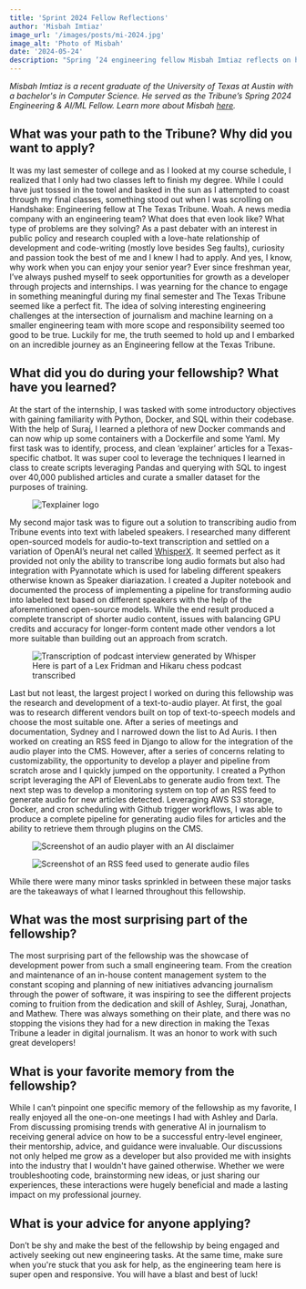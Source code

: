 ```yaml
---
title: 'Sprint 2024 Fellow Reflections'
author: 'Misbah Imtiaz'
image_url: '/images/posts/mi-2024.jpg'
image_alt: 'Photo of Misbah'
date: '2024-05-24'
description: "Spring ’24 engineering fellow Misbah Imtiaz reflects on his fellowship"
---
```

*Misbah Imtiaz is a recent graduate of the University of Texas at Austin with a bachelor's in Computer Science. He served as the Tribune’s Spring 2024 Engineering & AI/ML Fellow. Learn more about Misbah [here](https://www.linkedin.com/in/misbah-imtiaz).*



## What was your path to the Tribune? Why did you want to apply?

It was my last semester of college and as I looked at my course schedule, I realized that I only had two classes left to finish my degree. While I could have just tossed in the towel and basked in the sun as I attempted to coast through my final classes, something stood out when I was scrolling on Handshake: Engineering fellow at The Texas Tribune. Woah. A news media company with an engineering team? What does that even look like? What type of problems are they solving? As a past debater with an interest in public policy and research coupled with a love-hate relationship of development and code-writing (mostly love besides Seg faults), curiosity and passion took the best of me and I knew I had to apply. And yes, I know, why work when you can enjoy your senior year? Ever since freshman year, I’ve always pushed myself to seek opportunities for growth as a developer through projects and internships. I was yearning for the chance to engage in something meaningful during my final semester and The Texas Tribune seemed like a perfect fit. The idea of solving interesting engineering challenges at the intersection of journalism and machine learning on a smaller engineering team with more scope and responsibility seemed too good to be true. Luckily for me, the truth seemed to hold up and I embarked on an incredible journey as an Engineering fellow at the Texas Tribune. 

## What did you do during your fellowship? What have you learned?

At the start of the internship, I was tasked with some introductory objectives with gaining familiarity with Python, Docker, and SQL within their codebase. With the help of Suraj, I learned a plethora of new Docker commands and can now whip up some containers with a Dockerfile and some Yaml. My first task was to identify, process, and clean ‘explainer’ articles for a Texas-specific chatbot. It was super cool to leverage the techniques I learned in class to create scripts leveraging Pandas and querying with SQL to ingest over 40,000 published articles and curate a smaller dataset for the purposes of training.

<figure>
  <img src="{{ '/images/posts/mi-texplainer.png' | url }}" alt="Texplainer logo">
</figure>

My second major task was to figure out a solution to transcribing audio from Tribune events into text with labeled speakers. I researched many different open-sourced models for audio-to-text transcription and settled on a variation of OpenAI’s neural net called [WhisperX](https://github.com/m-bain/whisperX). It seemed perfect as it provided not only the ability to transcribe long audio formats but also had integration with Pyannotate which is used for labeling different speakers otherwise known as Speaker diariazation. I created a Jupiter notebook and documented the process of implementing a pipeline for transforming audio into labeled text based on different speakers with the help of the aforementioned open-source models. While the end result produced a complete transcript of shorter audio content, issues with balancing GPU credits and accuracy for longer-form content made other vendors a lot more suitable than building out an approach from scratch. 




<figure>
  <img src="{{ '/images/posts/mi-whisper.png' | url }}" alt="Transcription of podcast interview generated by Whisper">
  <figcaption>Here is part of a Lex Fridman and Hikaru chess podcast transcribed</figcaption>
</figure>

Last but not least, the largest project I worked on during this fellowship was the research and development of a text-to-audio player. At first, the goal was to research different vendors built on top of text-to-speech models and choose the most suitable one. After a series of meetings and documentation, Sydney and I narrowed down the list to Ad Auris. I then worked on creating an RSS feed in Django to allow for the integration of the audio player into the CMS. However, after a series of concerns relating to customizability, the opportunity to develop a player and pipeline from scratch arose and I quickly jumped on the opportunity. I created a Python script leveraging the API of ElevenLabs to generate audio from text. The next step was to develop a monitoring system on top of an RSS feed to generate audio for new articles detected. Leveraging AWS S3 storage, Docker, and cron scheduling with Github trigger workflows, I was able to produce a complete pipeline for generating audio files for articles and the ability to retrieve them through plugins on the CMS. 

<figure>
  <img src="{{ '/images/posts/mi-audio.png' | url }}" alt="Screenshot of an audio player with an AI disclaimer">
</figure>
<figure>
  <img src="{{ '/images/posts/mi-rss.png' | url }}" alt="Screenshot of an RSS feed used to generate audio files">
</figure>

While there were many minor tasks sprinkled in between these major tasks are the takeaways of what I learned throughout this fellowship. 

## What was the most surprising part of the fellowship?

The most surprising part of the fellowship was the showcase of development power from such a small engineering team. From the creation and maintenance of an in-house content management system to the constant scoping and planning of new initiatives advancing journalism through the power of software, it was inspiring to see the different projects coming to fruition from the dedication and skill of Ashley, Suraj, Jonathan, and Mathew. There was always something on their plate, and there was no stopping the visions they had for a new direction in making the Texas Tribune a leader in digital journalism. It was an honor to work with such great developers!



## What is your favorite memory from the fellowship?

While I can’t pinpoint one specific memory of the fellowship as my favorite, I really enjoyed all the one-on-one meetings I had with Ashley and Darla. From discussing promising trends with generative AI in journalism to receiving general advice on how to be a successful entry-level engineer, their mentorship, advice, and guidance were invaluable. Our discussions not only helped me grow as a developer but also provided me with insights into the industry that I wouldn't have gained otherwise. Whether we were troubleshooting code, brainstorming new ideas, or just sharing our experiences, these interactions were hugely beneficial and made a lasting impact on my professional journey.

## What is your advice for anyone applying?

Don’t be shy and make the best of the fellowship by being engaged and actively seeking out new engineering tasks. At the same time, make sure when you're stuck that you ask for help, as the engineering team here is super open and responsive. You will have a blast and best of luck!

